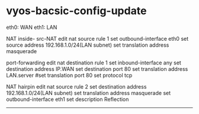 # vyos-bacsic-config-update
eth0: WAN
eth1: LAN

NAT inside- src-NAT
edit nat source rule 1
set outbound-interface eth0
set source address 192.168.1.0/24(LAN subnet)
set translation address masquerade

port-forwarding 
edit nat destination rule 1
set inbound-interface any
set destination address IP.WAN
set destination port 80
set translation address LAN.server
#set translation port 80
set protocol tcp

NAT hairpin
edit nat source rule 2
set destination address 192.168.1.0/24(LAN subnet)
set translation address masquerade
set outbound-interface eth1
set description Reflection

----------------------------
